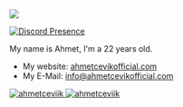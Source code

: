 <!-- STARTED:: Profile Views Area -->
<img src="https://komarev.com/ghpvc/?username=ahmetceviik&label=Profile%20views&color=0e75b6&style=flat">
<!-- END:: Profile Views Area -->

<!-- STARTED:: Discord Area -->
[![Discord Presence](https://lanyard-profile-readme.vercel.app/api/742048552364146708)](https://discord.com/users/742048552364146708)
<!-- END:: Discord Area -->

<!-- STARTED:: About Me Area -->
My name is Ahmet, I'm a 22 years old.

- My website: [ahmetcevikofficial.com](https://ahmetcevikofficial.com)
- My E-Mail: [info@ahmetcevikofficial.com](mailto:info@ahmetcevikofficial.com)
<!-- END:: About Me Area -->

<!-- STARTED:: Github Status Area -->
<a href="https://github.com/ahmetceviik" alt="ahmetceviik github status">
    <img src="https://github-readme-stats.vercel.app/api?username=ahmetceviik&show_icons=true&title_color=218ee6&text_color=ffffff&bg_color=0d1117&hide_border=true&cache_seconds=0&locale=en" alt="ahmetceviik" />
    <img src="https://github-readme-stats.vercel.app/api/top-langs?username=ahmetceviik&show_icons=true&title_color=218ee6&text_color=ffffff&bg_color=0d1117&hide_border=true&cache_seconds=0&locale=en&layout=compact" alt="ahmetceviik" />
</a>
<!-- END:: Github Status Area -->

